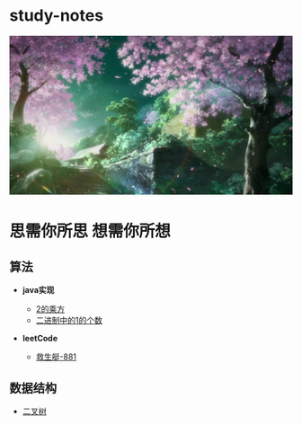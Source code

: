# study-notes
![](images/cherry.jpg)
# 思需你所思  想需你所想
## 算法
* **java实现**
  
   * [2的乘方](https://github.com/williambaozk/study-notes/blob/master/algorithm/java/code/thePowerOfTwo.md)
   * [二进制中的1的个数](https://github.com/williambaozk/study-notes/blob/master/algorithm/java/code/theCountOfOne2.md)
* **leetCode** 
  * [救生艇-881](https://github.com/williambaozk/study-notes/blob/master/algorithm/java/code/numRescueBoats.md)

## 数据结构
  * [二叉树](https://github.com/williambaozk/study-notes/blob/master/data-structure/binaryTree.md)

